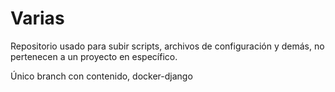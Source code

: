 # Varias
Repositorio usado para subir scripts, archivos de configuración y demás, no pertenecen a un proyecto en específico.

Único branch con contenido, docker-django
